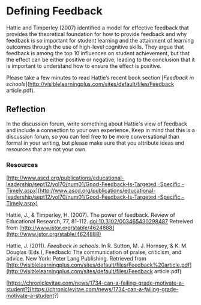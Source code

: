 # Defining Feedback

Hattie and Timperley \(2007\) identified a model for effective feedback that provides the theoretical foundation for how to provide feedback and why feedback is so important for student learning and the attainment of learning outcomes through the use of high-level cognitive skills. They argue that feedback is among the top 10 influences on student achievement, but that the effect can be either positive or negative, leading to the conclusion that it is important to understand how to ensure the effect is positive.

Please take a few minutes to read Hattie’s recent book section [_Feedback in schools_](http://visiblelearningplus.com/sites/default/files/Feedback article.pdf).

## Reflection

In the discussion forum, write something about Hattie's view of feedback and include a connection to your own experience. Keep in mind that this is a discussion forum, so you can feel free to be more conversational than formal in your writing, but please make sure that you attribute ideas and resources that are not your own.

### Resources

[http://www.ascd.org/publications/educational-leadership/sept12/vol70/num01/Good-Feedback-Is-Targeted,-Specific,-Timely.aspx](http://www.ascd.org/publications/educational-leadership/sept12/vol70/num01/Good-Feedback-Is-Targeted,-Specific,-Timely.aspx)

Hattie, J., & Timperley, H. \(2007\). The power of feedback. Review of Educational Research, 77, 81-112. [doi:10.3102/003465430298487](http://rer.sagepub.com/content/77/1/81.abstract) Retreived from [http://www.jstor.org/stable/4624888](http://www.jstor.org/stable/4624888)

Hattie, J. \(2011\). _Feedback in schools_. In R. Sutton, M. J. Hornsey, & K. M. Douglas \(Eds.\), Feedback: The communication of praise, criticism, and advice. New York: Peter Lang Publishing. Retrieved from [http://visiblelearningplus.com/sites/default/files/Feedback%20article.pdf](http://visiblelearningplus.com/sites/default/files/Feedback article.pdf)

[https://chroniclevitae.com/news/1734-can-a-failing-grade-motivate-a-student?](https://chroniclevitae.com/news/1734-can-a-failing-grade-motivate-a-student?)

